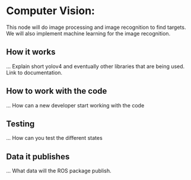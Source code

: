 # Computer Vision:
This node will do image processing and image recognition to find targets. We will also implement machine learning for the image recognition.

## How it works
... Explain short yolov4 and eventually other libraries that are being used. Link to documentation.

## How to work with the code
... How can a new developer start working with the code

## Testing
... How can you test the different states

## Data it publishes
... What data will the ROS package publish. 
